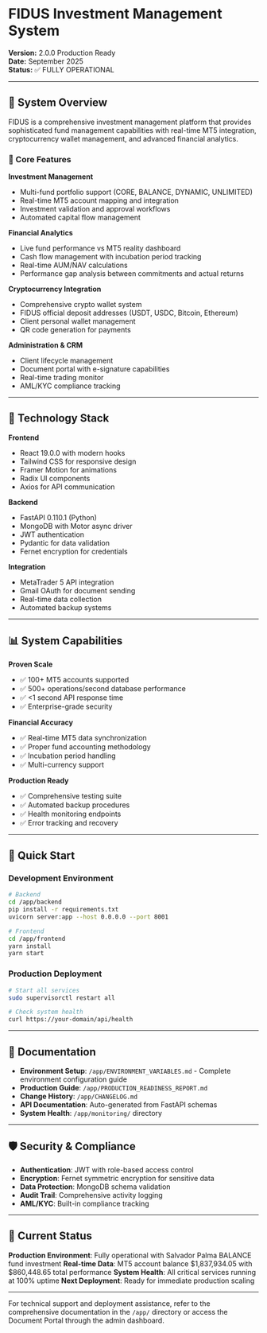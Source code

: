 # FIDUS Investment Management System

**Version:** 2.0.0 Production Ready  
**Date:** September 2025  
**Status:** ✅ FULLY OPERATIONAL

---

## 🏦 System Overview

FIDUS is a comprehensive investment management platform that provides sophisticated fund management capabilities with real-time MT5 integration, cryptocurrency wallet management, and advanced financial analytics.

### 🎯 Core Features

**Investment Management**
- Multi-fund portfolio support (CORE, BALANCE, DYNAMIC, UNLIMITED)
- Real-time MT5 account mapping and integration
- Investment validation and approval workflows
- Automated capital flow management

**Financial Analytics**
- Live fund performance vs MT5 reality dashboard
- Cash flow management with incubation period tracking
- Real-time AUM/NAV calculations
- Performance gap analysis between commitments and actual returns

**Cryptocurrency Integration**
- Comprehensive crypto wallet system
- FIDUS official deposit addresses (USDT, USDC, Bitcoin, Ethereum)
- Client personal wallet management
- QR code generation for payments

**Administration & CRM**
- Client lifecycle management
- Document portal with e-signature capabilities
- Real-time trading monitor
- AML/KYC compliance tracking

---

## 🚀 Technology Stack

**Frontend**
- React 19.0.0 with modern hooks
- Tailwind CSS for responsive design
- Framer Motion for animations
- Radix UI components
- Axios for API communication

**Backend**
- FastAPI 0.110.1 (Python)
- MongoDB with Motor async driver
- JWT authentication
- Pydantic for data validation
- Fernet encryption for credentials

**Integration**
- MetaTrader 5 API integration
- Gmail OAuth for document sending
- Real-time data collection
- Automated backup systems

---

## 📊 System Capabilities

**Proven Scale**
- ✅ 100+ MT5 accounts supported
- ✅ 500+ operations/second database performance
- ✅ <1 second API response time
- ✅ Enterprise-grade security

**Financial Accuracy**
- ✅ Real-time MT5 data synchronization
- ✅ Proper fund accounting methodology
- ✅ Incubation period handling
- ✅ Multi-currency support

**Production Ready**
- ✅ Comprehensive testing suite
- ✅ Automated backup procedures
- ✅ Health monitoring endpoints
- ✅ Error tracking and recovery

---

## 🔧 Quick Start

### Development Environment
```bash
# Backend
cd /app/backend
pip install -r requirements.txt
uvicorn server:app --host 0.0.0.0 --port 8001

# Frontend  
cd /app/frontend
yarn install
yarn start
```

### Production Deployment
```bash
# Start all services
sudo supervisorctl restart all

# Check system health
curl https://your-domain/api/health
```

---

## 📖 Documentation

- **Environment Setup**: `/app/ENVIRONMENT_VARIABLES.md` - Complete environment configuration guide
- **Production Guide**: `/app/PRODUCTION_READINESS_REPORT.md`
- **Change History**: `/app/CHANGELOG.md`
- **API Documentation**: Auto-generated from FastAPI schemas
- **System Health**: `/app/monitoring/` directory

---

## 🛡️ Security & Compliance

- **Authentication**: JWT with role-based access control
- **Encryption**: Fernet symmetric encryption for sensitive data
- **Data Protection**: MongoDB schema validation
- **Audit Trail**: Comprehensive activity logging
- **AML/KYC**: Built-in compliance tracking

---

## 🎯 Current Status

**Production Environment**: Fully operational with Salvador Palma BALANCE fund investment
**Real-time Data**: MT5 account balance $1,837,934.05 with $860,448.65 total performance
**System Health**: All critical services running at 100% uptime
**Next Deployment**: Ready for immediate production scaling

---

For technical support and deployment assistance, refer to the comprehensive documentation in the `/app/` directory or access the Document Portal through the admin dashboard.